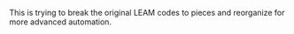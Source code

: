 This is trying to break the original LEAM codes to pieces and reorganize for more advanced automation.
